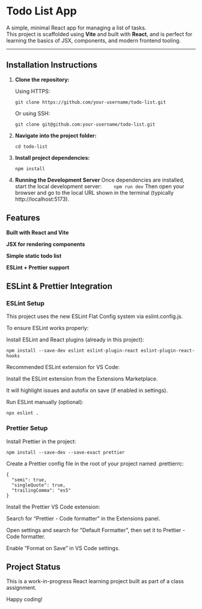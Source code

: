 # Todo List App

A simple, minimal React app for managing a list of tasks.  
This project is scaffolded using **Vite** and built with **React**, and is perfect for learning the basics of JSX, components, and modern frontend tooling.

---

## Installation Instructions

1. **Clone the repository:**

   Using HTTPS:

   ```
   git clone https://github.com/your-username/todo-list.git
   ```

   Or using SSH:

   ```
   git clone git@github.com:your-username/todo-list.git
   ```

2. **Navigate into the project folder:**

   ```
   cd todo-list
   ```

3. **Install project dependencies:**

   ```
   npm install
   ```

4. **Running the Development Server**
   Once dependencies are installed, start the local development server:
   `     npm run dev
    `
   Then open your browser and go to the local URL shown in the terminal (typically http://localhost:5173).

## Features

**Built with React and Vite**

**JSX for rendering components**

**Simple static todo list**

**ESLint + Prettier support**

## ESLint & Prettier Integration

### ESLint Setup

This project uses the new ESLint Flat Config system via eslint.config.js.

To ensure ESLint works properly:

Install ESLint and React plugins (already in this project):

```
npm install --save-dev eslint eslint-plugin-react eslint-plugin-react-hooks
```

Recommended ESLint extension for VS Code:

Install the ESLint extension from the Extensions Marketplace.

It will highlight issues and autofix on save (if enabled in settings).

Run ESLint manually (optional):

```
npx eslint .
```

### Prettier Setup

Install Prettier in the project:

```
npm install --save-dev --save-exact prettier
```

Create a Prettier config file in the root of your project named .prettierrc:

```
{
  "semi": true,
  "singleQuote": true,
  "trailingComma": "es5"
}
```

Install the Prettier VS Code extension:

Search for “Prettier - Code formatter” in the Extensions panel.

Open settings and search for "Default Formatter", then set it to Prettier - Code formatter.

Enable “Format on Save” in VS Code settings.

## Project Status

This is a work-in-progress React learning project built as part of a class assignment.

Happy coding!
